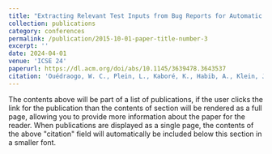 ```yaml
---
title: "Extracting Relevant Test Inputs from Bug Reports for Automatic Test Case Generation"
collection: publications
category: conferences
permalink: /publication/2015-10-01-paper-title-number-3
excerpt: ''
date: 2024-04-01
venue: 'ICSE 24'
paperurl: https://dl.acm.org/doi/abs/10.1145/3639478.3643537
citation: 'Ouédraogo, W. C., Plein, L., Kaboré, K., Habib, A., Klein, J., Lo, D., & Bissyande, T. F. (2024, April). Extracting Relevant Test Inputs from Bug Reports for Automatic Test Case Generation. In Proceedings of the 2024 IEEE/ACM 46th International Conference on Software Engineering: Companion Proceedings (pp. 406-407).'
---
```


The contents above will be part of a list of publications, if the user clicks the link for the publication than the contents of section will be rendered as a full page, allowing you to provide more information about the paper for the reader. When publications are displayed as a single page, the contents of the above "citation" field will automatically be included below this section in a smaller font.
